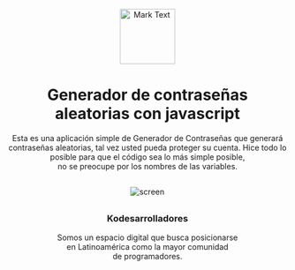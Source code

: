 <p align="center"><img src="https://github.com/Kodesarrolladores/Base/blob/master/FB%20profile/facebook-profile-transparente.png" alt="Mark Text" width="100" height="100"></p>

<h1 align="center">Generador de contraseñas aleatorias con javascript</h1>

<p align="center">
Esta es una aplicación simple de Generador de Contraseñas que generará contraseñas aleatorias, tal vez usted pueda proteger su cuenta.
Hice todo lo posible para que el código sea lo más simple posible, <br>no se preocupe por los nombres de las variables.
</p>

## 
<p align="center">
  <img align="center" src="https://media.giphy.com/media/L4HxTwbDLvnhUELFou/giphy.gif" alt="screen">
</p>

##

<h3 align="center">Kodesarrolladores</h3>
<p align="center">
Somos un espacio digital que busca posicionarse <br>
en Latinoamérica como la mayor comunidad <br>
de programadores.
</p>
